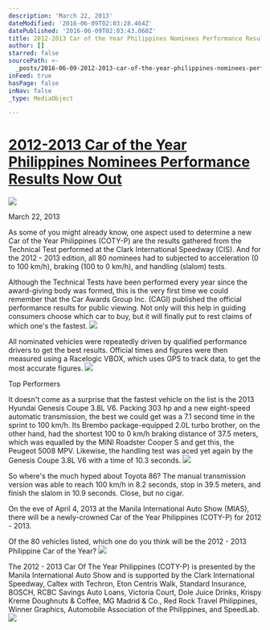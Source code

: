 ```yaml
---
description: 'March 22, 2013'
dateModified: '2016-06-09T02:03:28.464Z'
datePublished: '2016-06-09T02:03:43.060Z'
title: 2012-2013 Car of the Year Philippines Nominees Performance Results Now Out
author: []
starred: false
sourcePath: >-
  _posts/2016-06-09-2012-2013-car-of-the-year-philippines-nominees-performance-r.md
inFeed: true
hasPage: false
inNav: false
_type: MediaObject

---
```

# [2012-2013 Car of the Year Philippines Nominees Performance Results Now Out][0]
![](https://the-grid-user-content.s3-us-west-2.amazonaws.com/ed21121e-2502-4605-801d-983f9b38c68a.png)

March 22, 2013

As some of you might already know, one aspect used to determine a new Car of the Year Philippines (COTY-P) are the results gathered from the Technical Test performed at the Clark International Speedway (CIS). And for the 2012 - 2013 edition, all 80 nominees had to subjected to acceleration (0 to 100 km/h), braking (100 to 0 km/h), and handling (slalom) tests.

Although the Technical Tests have been performed every year since the award-giving body was formed, this is the very first time we could remember that the Car Awards Group Inc. (CAGI) published the official performance results for public viewing. Not only will this help in guiding consumers choose which car to buy, but it will finally put to rest claims of which one's the fastest.
![](https://the-grid-user-content.s3-us-west-2.amazonaws.com/25b1e01a-0f31-4995-bd4a-ad4d2d55b20c.jpg)

All nominated vehicles were repeatedly driven by qualified performance drivers to get the best results. Official times and figures were then measured using a Racelogic VBOX, which uses GPS to track data, to get the most accurate figures.
![](https://the-grid-user-content.s3-us-west-2.amazonaws.com/1770ebd5-8c69-4f11-ae56-7c6d90baaa85.png)

Top Performers

It doesn't come as a surprise that the fastest vehicle on the list is the 2013 Hyundai Genesis Coupe 3.8L V6\. Packing 303 hp and a new eight-speed automatic transmission, the best we could get was a 7.1 second time in the sprint to 100 km/h. Its Brembo package-equipped 2.0L turbo brother, on the other hand, had the shortest 100 to 0 km/h braking distance of 37.5 meters, which was equalled by the MINI Roadster Cooper S and get this, the Peugeot 5008 MPV. Likewise, the handling test was aced yet again by the Genesis Coupe 3.8L V6 with a time of 10.3 seconds.
![](https://the-grid-user-content.s3-us-west-2.amazonaws.com/475765a0-ce90-4887-b927-35aa0a2198a6.jpg)

So where's the much hyped about Toyota 86? The manual transmission version was able to reach 100 km/h in 8.2 seconds, stop in 39.5 meters, and finish the slalom in 10.9 seconds. Close, but no cigar.

On the eve of April 4, 2013 at the Manila International Auto Show (MIAS), there will be a newly-crowned Car of the Year Philippines (COTY-P) for 2012 - 2013\.

Of the 80 vehicles listed, which one do you think will be the 2012 - 2013 Philippine Car of the Year?
![](https://the-grid-user-content.s3-us-west-2.amazonaws.com/5c69b028-46a5-44fb-8918-d240f50d429a.jpg)

The 2012 - 2013 Car Of The Year Philippines (COTY-P) is presented by the Manila International Auto Show and is supported by the Clark International Speedway, Caltex with Techron, Eton Centris Walk, Standard Insurance, BOSCH, RCBC Savings Auto Loans, Victoria Court, Dole Juice Drinks, Krispy Kreme Doughnuts & Coffee, MG Madrid & Co., Red Rock Travel Philippines, Winner Graphics, Automobile Association of the Philippines, and SpeedLab.
![](https://the-grid-user-content.s3-us-west-2.amazonaws.com/9c457227-223a-4e02-aebe-7c33b0493a5f.jpg)

[0]: http://www.caroftheyear.ph/index.php/news/29-2012-2013-car-of-the-year-philippines-nominees-performance-results-now-out